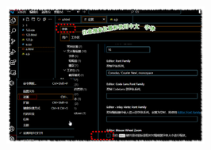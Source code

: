 <p align='center'><img src="https://raw.githubusercontent.com/zcr07/img/refs/heads/main/images/L11.01_23_06_46.png" style='width:400px;'><br><br>